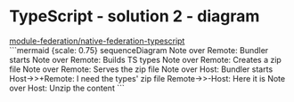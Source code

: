 # TypeScript - solution 2 - diagram

<a href="https://github.com/module-federation/universe/tree/main/packages/native-federation-typescript" target="_blank" alt="GitHub" class="flex justify-center items-center text-xl slidev-icon-btn opacity-100 !border-none !hover:text-white">
    <carbon-logo-github /> module-federation/native-federation-typescript
</a>

<div class="flex justify-center items-center">
```mermaid {scale: 0.75}
sequenceDiagram
    Note over Remote: Bundler starts
    Note over Remote: Builds TS types
    Note over Remote: Creates a zip file
    Note over Remote: Serves the zip file
    Note over Host: Bundler starts
    Host->>+Remote: I need the types' zip file
    Remote->>-Host: Here it is
    Note over Host: Unzip the content
```
</div>

<style>
    .slidev-layout h1 {
        margin-bottom: 0.5rem !important;
    }
</style>
